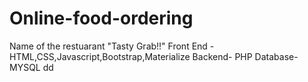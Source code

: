 # Online-food-ordering
Name of the restuarant "Tasty Grab!!"
Front End - HTML,CSS,Javascript,Bootstrap,Materialize 
Backend- PHP
Database-MYSQL
dd
